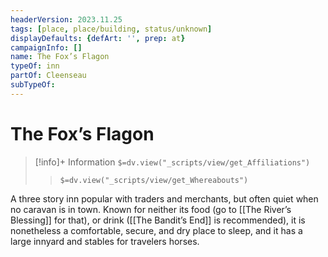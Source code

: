 ```yaml
---
headerVersion: 2023.11.25
tags: [place, place/building, status/unknown]
displayDefaults: {defArt: '', prep: at}
campaignInfo: []
name: The Fox’s Flagon
typeOf: inn
partOf: Cleenseau
subTypeOf: 
---
```

# The Fox’s Flagon
>[!info]+ Information
> `$=dv.view("_scripts/view/get_Affiliations")`
>> `$=dv.view("_scripts/view/get_Whereabouts")`

 A three story inn popular with traders and merchants, but often quiet when no caravan is in town. Known for neither its food (go to [[The River’s Blessing]] for that), or drink ([[The Bandit’s End]] is recommended), it is nonetheless a comfortable, secure, and dry place to sleep, and it has a large innyard and stables for travelers horses.
